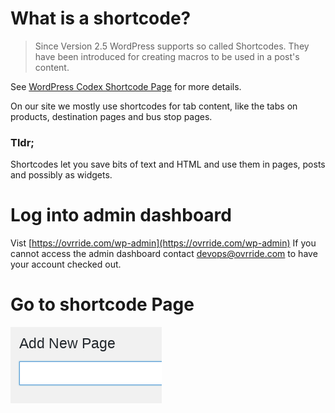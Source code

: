 <!-- TITLE: Create A Shortcode -->
<!-- SUBTITLE: Shortcodes are used to display content in various places on the site -->

# What is a shortcode?
> Since Version 2.5 WordPress supports so called Shortcodes. They have been introduced for creating macros to be used in a post's content.


See [WordPress Codex Shortcode Page](https://codex.wordpress.org/shortcode) for more details.

On our site we mostly use shortcodes for tab content, like the tabs on products, destination pages and bus stop pages.

### Tldr;
Shortcodes let you save bits of text and HTML and use them in pages, posts and possibly as widgets.

# Log into admin dashboard
Vist [https://ovrride.com/wp-admin](https://ovrride.com/wp-admin)
If you cannot access the admin dashboard contact devops@ovrride.com to have your account checked out.


# Go to shortcode Page
![Add New Page](/uploads/add-new-page.png "Add New Page")